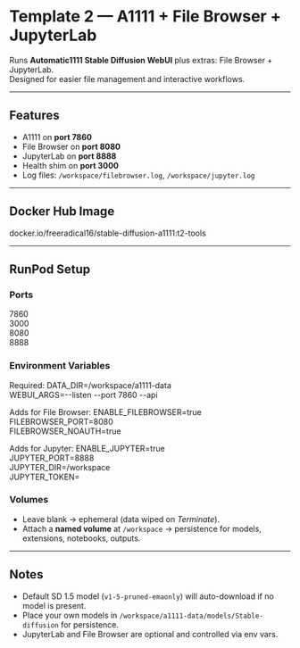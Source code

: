 # Template 2 — A1111 + File Browser + JupyterLab

Runs **Automatic1111 Stable Diffusion WebUI** plus extras: File Browser + JupyterLab.  
Designed for easier file management and interactive workflows.

---

## Features
- A1111 on **port 7860**
- File Browser on **port 8080**
- JupyterLab on **port 8888**
- Health shim on **port 3000**
- Log files: `/workspace/filebrowser.log`, `/workspace/jupyter.log`

---

## Docker Hub Image
docker.io/freeradical16/stable-diffusion-a1111:t2-tools

---

## RunPod Setup

### Ports
7860  
3000  
8080  
8888  

### Environment Variables

Required:
DATA_DIR=/workspace/a1111-data  
WEBUI_ARGS=--listen --port 7860 --api  

Adds for File Browser:
ENABLE_FILEBROWSER=true  
FILEBROWSER_PORT=8080  
FILEBROWSER_NOAUTH=true  

Adds for Jupyter:
ENABLE_JUPYTER=true  
JUPYTER_PORT=8888  
JUPYTER_DIR=/workspace  
JUPYTER_TOKEN=  

### Volumes
- Leave blank → ephemeral (data wiped on *Terminate*).  
- Attach a **named volume** at `/workspace` → persistence for models, extensions, notebooks, outputs.

---

## Notes
- Default SD 1.5 model (`v1-5-pruned-emaonly`) will auto-download if no model is present.  
- Place your own models in `/workspace/a1111-data/models/Stable-diffusion` for persistence.  
- JupyterLab and File Browser are optional and controlled via env vars.
